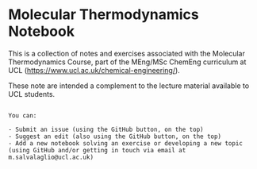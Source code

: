 #  Molecular Thermodynamics Notebook
 
This is a collection of notes and exercises associated with the Molecular Thermodynamics Course, part of the MEng/MSc ChemEng curriculum at UCL (https://www.ucl.ac.uk/chemical-engineering/). 

These note are intended a complement to the lecture material available to UCL students. 

```{admonition} Contribute to evolve these notes!

You can: 

- Submit an issue (using the GitHub button, on the top)
- Suggest an edit (also using the GitHub button, on the top)
- Add a new notebook solving an exercise or developing a new topic (using GitHub and/or getting in touch via email at m.salvalaglio@ucl.ac.uk)

```
